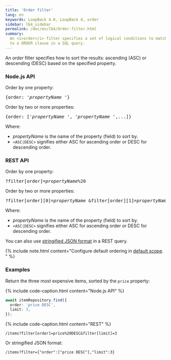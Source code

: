 ```yaml
---
title: 'Order filter'
lang: en
keywords: LoopBack 4.0, LoopBack 4, order
sidebar: lb4_sidebar
permalink: /doc/en/lb4/Order-filter.html
summary:
  An <i>order</i> filter specifies a set of logical conditions to match, similar
  to a ORDER clause in a SQL query.
---
```


An *order* filter specifies how to sort the results: ascending (ASC) or
descending (DESC) based on the specified property.

### Node.js API

Order by one property:

<pre>
{order: '<i>propertyName</i> <ASC|DESC>'}
</pre>

Order by two or more properties:

<pre>
{order: ['<i>propertyName</i> <ASC|DESC>', '<i>propertyName</i> <ASC|DESC>',...]}
</pre>

Where:

- *propertyName* is the name of the property (field) to sort by.
- `<ASC|DESC>` signifies either ASC for ascending order or DESC for descending
  order.

### REST API

Order by one property:

<pre>
?filter[order]=<i>propertyName</i>%20<ASC|DESC>
</pre>

Order by two or more properties:

<pre>
?filter[order][0]=<i>propertyName</i> <ASC|DESC>&filter[order][1]=<i>propertyName</i> <ASC|DESC>...
</pre>

Where:

- *propertyName* is the name of the property (field) to sort by.
- `<ASC|DESC>` signifies either ASC for ascending order or DESC for descending
  order.

You can also
use [stringified JSON format](Querying-data.html#using-stringified-json-in-rest-queries) in
a REST query.

{% include note.html content="Configure default ordering in [default scope](Model-definition-JSON-file.html#default-scope).
" %}

### Examples

Return the three most expensive items, sorted by the `price` property:

{% include code-caption.html content="Node.js API" %}

```ts
await itemRepository.find({
  order: 'price DESC',
  limit: 3,
});
```

{% include code-caption.html content="REST" %}

`/items?filter[order]=price%20DESC&filter[limit]=3`

Or stringified JSON format:

`/items?filter={"order":["price DESC"],"limit":3}`
